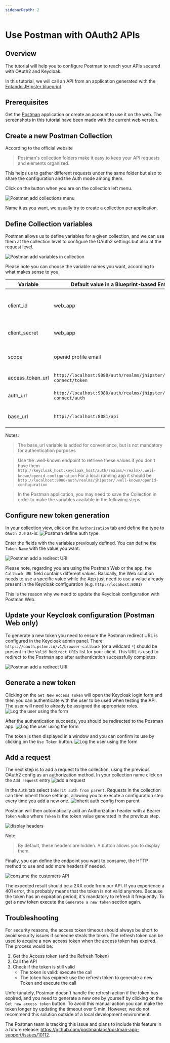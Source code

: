 ```yaml
---
sidebarDepth: 2
---
```


# Use Postman with OAuth2 APIs 

## Overview
The tutorial will help you to configure Postman to reach your APIs secured with OAuth2 and Keycloak.

In this tutorial, we will call an API from an application generated with the [Entando JHipster blueprint](./generate-microservices-and-micro-frontends.md).

## Prerequisites
Get the [Postman](https://www.postman.com/downloads/) application or create an account to use it on the web.
The screenshots in this tutorial have been made with the current web version.

## Create a new Postman Collection
According to the official website 
> Postman's collection folders make it easy to keep your API requests and elements organized.

This helps us to gather different requests under the same folder but also to share the configuration and the Auth mode among them.

Click on the button when you are on the collection left menu.

![Postman add collections menu](./img/postman/postman-create-collection.png)

Name it as you want, we usually try to create a collection per application.

## Define Collection variables
Postman allows us to define variables for a given collection, and we can use them at the collection level to configure the OAuth2 settings but also at the request level.

![Postman add variables in collection](./img/postman/postman-add-variables.png)

Please note you can choose the variable names you want, according to what makes sense to you.

| Variable | Default value in a Blueprint-based Entando App | Details |
|------|------|------|
| client_id | web_app | The client id account used to authenticate the user |
| client_secret | web_app | The secret for the client_id |
| scope | openid profile email | The scope to retrieve during the auth |
| access_token_url | `http://localhost:9080/auth/realms/jhipster/protocol/openid-connect/token` | The token endpoint |
| auth_url | `http://localhost:9080/auth/realms/jhipster/protocol/openid-connect/auth` | The authorization endpoint |
| base_url | `http://localhost:8081/api` | The url all the requests start with |

Notes:
> The base_url variable is added for convenience, but is not mandatory for authentication purposes

> Use the .well-known endpoint to retrieve these values if you don't have them
> `http://keycloak_host:keycloak_host/auth/realms/<realm>/.well-known/openid-configuration`
> For a local running app it should be `http://localhost:9080/auth/realms/jhipster/.well-known/openid-configuration`

> In the Postman application, you may need to save the Collection in order to make the variables available in the following steps.

## Configure new token generation
In your collection view, click on the `Authorization` tab and define the type to `OAuth 2.0` as-is:
![Postman define auth type](./img/postman/postman-define-authorization-type.png)

Enter the fields with the variables previously defined. You can define the `Token Name` with the value you want:

![Postman add a redirect URI](./img/postman/postman-configure-new-token.png)

Please note, regarding you are using the Postman Web or the app, the `Callback URL` field contains different values.
Basically, the Web solution needs to use a specific value while the App just need to use a value already 
present in the Keycloak configuration (e.g. `http://locahost:8081`)

This is the reason why we need to update the Keycloak configuration with Postman Web.

## Update your Keycloak configuration (Postman Web only)
To generate a new token you need to ensure the Postman redirect URL is configured in the Keycloak admin panel. There `https://oauth.pstmn.io/v1/browser-callback` (or a wildcard `*`) should be present in the `Valid Redirect URIs` list for your client.
This URL is used to redirect to the Postman app after authentication successfully completes.

![Postman add a redirect URI](./img/postman/postman-add-redirect-uri.png)

## Generate a new token
Clicking on the `Get New Access Token` will open the Keycloak login form and then you can authenticate with the user to be used when testing the API. The user will need to already be assigned the appropriate roles.
![Log the user using the form](./img/postman/postman-log-into-app.png)

After the authentication succeeds, you should be redirected to the Postman app.
![Log the user using the form](./img/postman/postman-authentication-success.png)

The token is then displayed in a window and you can confirm its use by clicking on the `Use Token` button.
![Log the user using the form](./img/postman/postman-access-token-details.png)

## Add a request
The next step is to add a request to the collection, using the previous OAuth2 config as an authorization method.
In your collection name click on the `Add request` entry
![add a request](./img/postman/postman-add-request.png)

In the `Auth` tab select `Inherit auth from parent`. Requests in the collection can then inherit those settings,
allowing you to execute a configuration step every time you add a new one.
![inherit auth config from parent](./img/postman/postman-auth-from-parent.png)

Postman will then automatically add an Authorization header with a Bearer `Token` value where `Token` is the token value generated in the previous step.

![display headers](./img/postman/postman-headers.png)

Note:
> By default, these headers are hidden. A button allows you to display them.

Finally, you can define the endpoint you want to consume, the HTTP method to use and add more headers if needed.

![consume the customers API](./img/postman/postman-api-customers-result.png)

The expected result should be a 2XX code from our API.
If you experience a 401 error, this probably means that the token is not valid anymore.
Because the token has an expiration period, it's mandatory to refresh it frequently.
To get a new token execute the `Generate a new token` section again.

## Troubleshooting
For security reasons, the access token timeout should always be short to avoid security issues if someone steals the token. 
The refresh token can be used to acquire a new access token when the access token has expired. The process would be:
 1. Get the Access token (and the Refresh Token)
 2. Call the API
 3. Check if the token is still valid
    - The token is valid: execute the call 
    - The token has expired: use the refresh token to generate a new Token and execute the call

Unfortunately, Postman doesn't handle the refresh action if the token has expired, and you need to generate a new one by yourself by clicking on the `Get new access token` button.
To avoid this manual action you can make the token longer by updating the timeout over 5 min. However, we do not recommend this solution outside of a local development environment.

The Postman team is tracking this issue and plans to include this feature in a future release: <https://github.com/postmanlabs/postman-app-support/issues/10112>.
